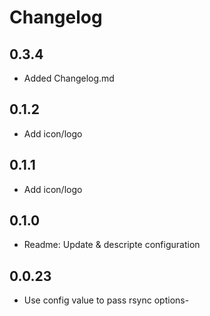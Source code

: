 # Changelog

## 0.3.4

- Added Changelog.md

## 0.1.2

- Add icon/logo

## 0.1.1

- Add icon/logo

## 0.1.0

- Readme: Update & descripte configuration

## 0.0.23

- Use config value to pass rsync options- 

